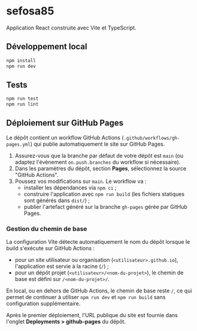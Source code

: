 # sefosa85

Application React construite avec Vite et TypeScript.

## Développement local

```bash
npm install
npm run dev
```

## Tests

```bash
npm run test
npm run lint
```

## Déploiement sur GitHub Pages

Le dépôt contient un workflow GitHub Actions (`.github/workflows/gh-pages.yml`) qui publie automatiquement le site sur GitHub Pages.

1. Assurez-vous que la branche par défaut de votre dépôt est `main` (ou adaptez l'évènement `on.push.branches` du workflow si nécessaire).
2. Dans les paramètres du dépôt, section **Pages**, sélectionnez la source "GitHub Actions".
3. Poussez vos modifications sur `main`. Le workflow va :
   - installer les dépendances via `npm ci` ;
   - construire l'application avec `npm run build` (les fichiers statiques sont générés dans `dist/`) ;
   - publier l'artefact généré sur la branche `gh-pages` gérée par GitHub Pages.

### Gestion du chemin de base

La configuration Vite détecte automatiquement le nom du dépôt lorsque le build s'exécute sur GitHub Actions :

- pour un site utilisateur ou organisation (`<utilisateur>.github.io`), l'application est servie à la racine (`/`) ;
- pour un dépôt projet (`<utilisateur>/<nom-du-projet>`), le chemin de base est défini sur `/<nom-du-projet>/`.

En local, ou en dehors de GitHub Actions, le chemin de base reste `/`, ce qui permet de continuer à utiliser `npm run dev` et `npm run build` sans configuration supplémentaire.

Après le premier déploiement, l'URL publique du site est fournie dans l'onglet **Deployments > github-pages** du dépôt.
